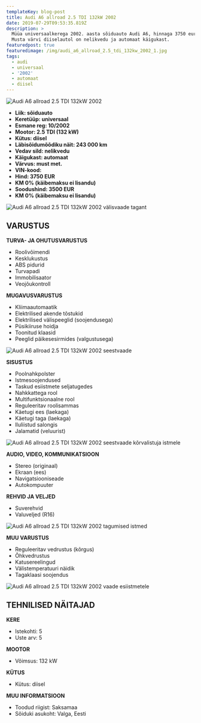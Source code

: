 ```yaml
---
templateKey: blog-post
title: Audi A6 allroad 2.5 TDI 132kW 2002
date: 2019-07-29T09:53:35.819Z
description: >
  Müüa universaalkerega 2002. aasta sõiduauto Audi A6, hinnaga 3750 eurot. 
  Musta värvi diiselautol on nelikvedu ja automaat käigukast.
featuredpost: true
featuredimage: /img/audi_a6_allroad_2.5_tdi_132kw_2002_1.jpg
tags:
  - audi
  - universaal
  - '2002'
  - automaat
  - diisel
---
```

![Audi A6 allroad 2.5 TDI 132kW 2002](/img/audi_a6_allroad_2.5_tdi_132kw_2002_1.jpg "Audi A6 allroad 2.5 TDI 132kW 2002")

* **Liik:	sõiduauto**
* **Keretüüp:	universaal**
* **Esmane reg:	10/2002**
* **Mootor:	2.5 TDI (132 kW)**
* **Kütus:	diisel**
* **Läbisõidumõõdiku näit:	243 000 km**
* **Vedav sild:	nelikvedu**
* **Käigukast:	automaat**
* **Värvus:	must met.**
* **VIN-kood:**	
* **Hind:	3750 EUR**
* **KM 0% (käibemaksu ei lisandu)**
* **Soodushind:	3500 EUR**
* **KM 0% (käibemaksu ei lisandu)**

![Audi A6 allroad 2.5 TDI 132kW 2002 välisvaade tagant](/img/audi_a6_allroad_2.5_tdi_132kw_2002_2.jpg "Audi A6 allroad 2.5 TDI 132kW 2002 välisvaade tagant")

## VARUSTUS

**TURVA- JA OHUTUSVARUSTUS**

* Roolivõimendi
* Kesklukustus
* ABS pidurid
* Turvapadi
* Immobilisaator
* Veojõukontroll

**MUGAVUSVARUSTUS**

* Kliimaautomaatik
* Elektrilised akende tõstukid
* Elektrilised välispeeglid (soojendusega)
* Püsikiiruse hoidja
* Toonitud klaasid
* Peeglid päikesesirmides (valgustusega)

![Audi A6 allroad 2.5 TDI 132kW 2002 seestvaade](/img/audi_a6_allroad_2.5_tdi_132kw_2002_3.jpg "Audi A6 allroad 2.5 TDI 132kW 2002 seestvaade")

**SISUSTUS**

* Poolnahkpolster
* Istmesoojendused
* Taskud esiistmete seljatugedes
* Nahkkattega rool
* Multifunktsionaalne rool
* Reguleeritav roolisammas
* Käetugi ees (laekaga)
* Käetugi taga (laekaga)
* Iluliistud salongis
* Jalamatid (veluurist)

![Audi A6 allroad 2.5 TDI 132kW 2002 seestvaade kõrvalistuja istmele](/img/audi_a6_allroad_2.5_tdi_132kw_2002_4.jpg "Audi A6 allroad 2.5 TDI 132kW 2002 seestvaade kõrvalistuja kohale")

**AUDIO, VIDEO, KOMMUNIKATSIOON**

* Stereo (originaal)
* Ekraan (ees)
* Navigatsiooniseade
* Autokompuuter

**REHVID JA VELJED**

* Suverehvid
* Valuveljed (R16)

![Audi A6 allroad 2.5 TDI 132kW 2002 tagumised istmed](/img/audi_a6_allroad_2.5_tdi_132kw_2002_7.jpg "Audi A6 allroad 2.5 TDI 132kW 2002 tagumised istmed")

**MUU VARUSTUS**

* Reguleeritav vedrustus (kõrgus)
* Õhkvedrustus
* Katusereelingud
* Välistemperatuuri näidik
* Tagaklaasi soojendus

![Audi A6 allroad 2.5 TDI 132kW 2002 vaade esiistmetele](/img/audi_a6_allroad_2.5_tdi_132kw_2002_6.jpg "Audi A6 allroad 2.5 TDI 132kW 2002 vaade esiistmetele")

## TEHNILISED NÄITAJAD

**KERE**

* Istekohti:	5
* Uste arv:	5

**MOOTOR**

* Võimsus:	132 kW

**KÜTUS**

* Kütus:	diisel

**MUU INFORMATSIOON**

* Toodud riigist: Saksamaa
* Sõiduki asukoht: Valga, Eesti
